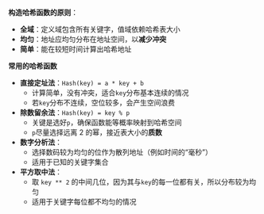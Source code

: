 **构造哈希函数的原则**：
- **全域**：定义域包含所有关键字，值域依赖哈希表大小
- **均匀**：地址应均匀分布在地址空间，以**减少冲突**
- **简单**：能在较短时间计算出哈希地址

**常用的哈希函数**
- **直接定址法**：`Hash(key) = a * key + b`
	- 计算简单，没有冲突，适合`key`分布基本连续的情况
	- 若`key`分布不连续，空位较多，会产生空间浪费
- **除数留余法**：`Hash(key) = key % p`
	- 关键是选好`p`，确保函数能等概率映射到哈希空间
	- `p`尽量选择远离 2 的幂，接近表大小的**质数**
- **数字分析法**：
	- 选择数码较为均匀的位作为散列地址（例如时间的“毫秒”）
	- 适用于已知的关键字集合
- **平方取中法**：
	- 取 `key ** 2` 的中间几位，因为其与`key`的每一位都有关，所以分布较为均匀
	- 适用于关键字每位都不均匀的情况